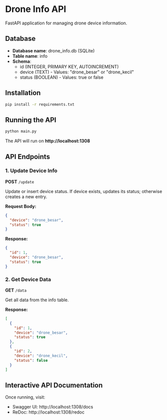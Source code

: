 # Drone Info API

FastAPI application for managing drone device information.

## Database
- **Database name**: drone_info.db (SQLite)
- **Table name**: info
- **Schema**: 
  - id (INTEGER, PRIMARY KEY, AUTOINCREMENT)
  - device (TEXT) - Values: "drone_besar" or "drone_kecil"
  - status (BOOLEAN) - Values: true or false

## Installation

```bash
pip install -r requirements.txt
```

## Running the API

```bash
python main.py
```

The API will run on **http://localhost:1308**

## API Endpoints

### 1. Update Device Info
**POST** `/update`

Update or insert device status. If device exists, updates its status; otherwise creates a new entry.

**Request Body:**
```json
{
  "device": "drone_besar",
  "status": true
}
```

**Response:**
```json
{
  "id": 1,
  "device": "drone_besar",
  "status": true
}
```

### 2. Get Device Data
**GET** `/data`

Get all data from the info table.

**Response:**
```json
[
  {
    "id": 1,
    "device": "drone_besar",
    "status": true
  },
  {
    "id": 2,
    "device": "drone_kecil",
    "status": false
  }
]
```

## Interactive API Documentation

Once running, visit:
- Swagger UI: http://localhost:1308/docs
- ReDoc: http://localhost:1308/redoc
